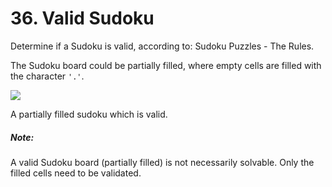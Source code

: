 # 36. Valid Sudoku
Determine if a Sudoku is valid, according to: Sudoku Puzzles - The Rules.

The Sudoku board could be partially filled, where empty cells are filled with the character `'.'`.

![](http://upload.wikimedia.org/wikipedia/commons/thumb/f/ff/Sudoku-by-L2G-20050714.svg/250px-Sudoku-by-L2G-20050714.svg.png)

A partially filled sudoku which is valid.

##### Note:

A valid Sudoku board (partially filled) is not necessarily solvable. Only the filled cells need to be validated.